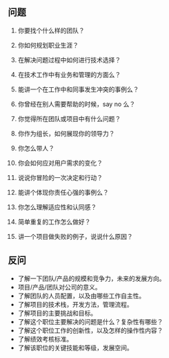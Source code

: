 ## 问题

1. 你要找个什么样的团队？

2. 你如何规划职业生涯？

3. 在解决问题过程中如何进行技术选择？

4. 在技术工作中有业务和管理的方面么？

5. 能讲一个在工作中和同事发生冲突的事例么？

6. 你曾经在别人需要帮助的时候，say no 么？

7. 你觉得所在团队或项目中有什么问题？

8. 你作为组长，如何展现你的领导力？

9. 你怎么带人？

10. 你会如何应对用户需求的变化？

11. 说说你冒险的一次决定和行动？

12. 能讲个体现你责任心强的事例么？

13. 你怎么理解适应性和认同感？

14. 简单重复的工作怎么做好？

15. 讲一个项目做失败的例子，说说什么原因？

## 反问

- 了解一下团队/产品的规模和竞争力，未来的发展方向。
- 项目/产品/团队对公司的意义。
- 了解团队的人员配置，以及由哪些工作自主性。
- 了解项目的技术栈，开发方法，管理流程。
- 了解项目的主要挑战和目标。
- 了解这个职位主要解决的问题是什么？复杂性有哪些？
- 了解这个职位工作的创新性，以及怎样的操作性内容？
- 了解绩效考核标准。
- 了解该职位的关键技能和等级，发展空间。
